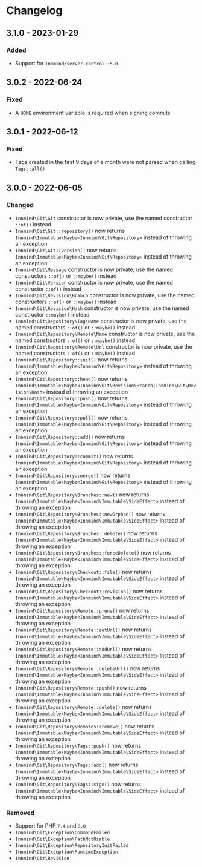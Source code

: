 # Changelog

## 3.1.0 - 2023-01-29

### Added

- Support for `innmind/server-control:~5.0`

## 3.0.2 - 2022-06-24

### Fixed

- A `HOME` environment variable is required when signing commits

## 3.0.1 - 2022-06-12

### Fixed

- Tags created in the first 9 days of a month were not parsed when calling `Tags::all()`

## 3.0.0 - 2022-06-05

### Changed

- `Innmind\Git\Git` constructor is now private, use the named constructor `::of()` instead
- `Innmind\Git\Git::repository()` now returns `Innmind\Immutable\Maybe<Innmind\Git\Repository>` instead of throwing an exception
- `Innmind\Git\Git::version()` now returns `Innmind\Immutable\Maybe<Innmind\Git\Repository>` instead of throwing an exception
- `Innmind\Git\Message` constructor is now private, use the named constructors `::of()` or `::maybe()` instead
- `Innmind\Git\Version` constructor is now private, use the named constructor `::of()` instead
- `Innmind\Git\Revision\Branch` constructor is now private, use the named constructors `::of()` or `::maybe()` instead
- `Innmind\Git\Revision\Hash` constructor is now private, use the named constructor `::maybe()` instead
- `Innmind\Git\Repository\Tag\Name` constructor is now private, use the named constructors `::of()` or `::maybe()` instead
- `Innmind\Git\Repository\Remote\Name` constructor is now private, use the named constructors `::of()` or `::maybe()` instead
- `Innmind\Git\Repository\Remote\Url` constructor is now private, use the named constructors `::of()` or `::maybe()` instead
- `Innmind\Git\Repository::init()` now returns `Innmind\Immutable\Maybe<Innmind\Git\Repository>` instead of throwing an exception
- `Innmind\Git\Repository::head()` now returns `Innmind\Immutable\Maybe<Innmind\Git\Revision\Branch|Innmind\Git\Revision\Hash>` instead of throwing an exception
- `Innmind\Git\Repository::push()` now returns `Innmind\Immutable\Maybe<Innmind\Git\Repository>` instead of throwing an exception
- `Innmind\Git\Repository::pull()` now returns `Innmind\Immutable\Maybe<Innmind\Git\Repository>` instead of throwing an exception
- `Innmind\Git\Repository::add()` now returns `Innmind\Immutable\Maybe<Innmind\Git\Repository>` instead of throwing an exception
- `Innmind\Git\Repository::commit()` now returns `Innmind\Immutable\Maybe<Innmind\Git\Repository>` instead of throwing an exception
- `Innmind\Git\Repository::merge()` now returns `Innmind\Immutable\Maybe<Innmind\Git\Repository>` instead of throwing an exception
- `Innmind\Git\Repository\Branches::new()` now returns `Innmind\Immutable\Maybe<Innmind\Immutable\SideEffect>` instead of throwing an exception
- `Innmind\Git\Repository\Branches::newOrphan()` now returns `Innmind\Immutable\Maybe<Innmind\Immutable\SideEffect>` instead of throwing an exception
- `Innmind\Git\Repository\Branches::delete()` now returns `Innmind\Immutable\Maybe<Innmind\Immutable\SideEffect>` instead of throwing an exception
- `Innmind\Git\Repository\Branches::forceDelete()` now returns `Innmind\Immutable\Maybe<Innmind\Immutable\SideEffect>` instead of throwing an exception
- `Innmind\Git\Repository\Checkout::file()` now returns `Innmind\Immutable\Maybe<Innmind\Immutable\SideEffect>` instead of throwing an exception
- `Innmind\Git\Repository\Checkout::revision()` now returns `Innmind\Immutable\Maybe<Innmind\Immutable\SideEffect>` instead of throwing an exception
- `Innmind\Git\Repository\Remote::prune()` now returns `Innmind\Immutable\Maybe<Innmind\Immutable\SideEffect>` instead of throwing an exception
- `Innmind\Git\Repository\Remote::setUrl()` now returns `Innmind\Immutable\Maybe<Innmind\Immutable\SideEffect>` instead of throwing an exception
- `Innmind\Git\Repository\Remote::addUrl()` now returns `Innmind\Immutable\Maybe<Innmind\Immutable\SideEffect>` instead of throwing an exception
- `Innmind\Git\Repository\Remote::deleteUrl()` now returns `Innmind\Immutable\Maybe<Innmind\Immutable\SideEffect>` instead of throwing an exception
- `Innmind\Git\Repository\Remote::push()` now returns `Innmind\Immutable\Maybe<Innmind\Immutable\SideEffect>` instead of throwing an exception
- `Innmind\Git\Repository\Remote::delete()` now returns `Innmind\Immutable\Maybe<Innmind\Immutable\SideEffect>` instead of throwing an exception
- `Innmind\Git\Repository\Remotes::remove()` now returns `Innmind\Immutable\Maybe<Innmind\Immutable\SideEffect>` instead of throwing an exception
- `Innmind\Git\Repository\Tags::push()` now returns `Innmind\Immutable\Maybe<Innmind\Immutable\SideEffect>` instead of throwing an exception
- `Innmind\Git\Repository\Tags::add()` now returns `Innmind\Immutable\Maybe<Innmind\Immutable\SideEffect>` instead of throwing an exception
- `Innmind\Git\Repository\Tags::sign()` now returns `Innmind\Immutable\Maybe<Innmind\Immutable\SideEffect>` instead of throwing an exception

### Removed

- Support for PHP `7.4` and `8.0`
- `Innmind\Git\Exception\CommandFailed`
- `Innmind\Git\Exception\PathNotUsable`
- `Innmind\Git\Exception\RepositoryInitFailed`
- `Innmind\Git\Exception\RuntimeException`
- `Innmind\Git\Revision`
